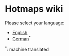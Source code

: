 # Hotmaps wiki
Please select your language:


*    [English](../en/Home)
*    [German](../de/Home)<sup>\*</sup>

<sup>\*</sup>: machine translated
